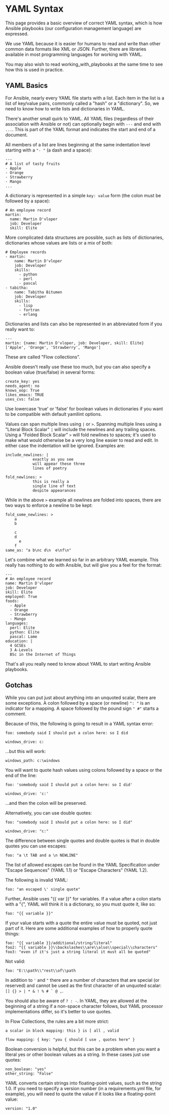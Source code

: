YAML Syntax
===========

This page provides a basic overview of correct YAML syntax, which is how Ansible playbooks (our configuration management language) are expressed.

We use YAML because it is easier for humans to read and write than other common data formats like XML or JSON. Further, there are libraries available in most programming languages for working with YAML.

You may also wish to read working\_with\_playbooks at the same time to see how this is used in practice.

YAML Basics
-----------

For Ansible, nearly every YAML file starts with a list. Each item in the list is a list of key/value pairs, commonly called a "hash" or a "dictionary". So, we need to know how to write lists and dictionaries in YAML.

There's another small quirk to YAML. All YAML files (regardless of their association with Ansible or not) can optionally begin with `---` and end with `...`. This is part of the YAML format and indicates the start and end of a document.

All members of a list are lines beginning at the same indentation level starting with a `"- "` (a dash and a space):

    ---
    # A list of tasty fruits
    - Apple
    - Orange
    - Strawberry
    - Mango
    ...

A dictionary is represented in a simple `key: value` form (the colon must be followed by a space):

    # An employee record
    martin:
      name: Martin D'vloper
      job: Developer
      skill: Elite

More complicated data structures are possible, such as lists of dictionaries, dictionaries whose values are lists or a mix of both:

    # Employee records
    - martin:
        name: Martin D'vloper
        job: Developer
        skills:
          - python
          - perl
          - pascal
    - tabitha:
        name: Tabitha Bitumen
        job: Developer
        skills:
          - lisp
          - fortran
          - erlang

Dictionaries and lists can also be represented in an abbreviated form if you really want to:

    ---
    martin: {name: Martin D'vloper, job: Developer, skill: Elite}
    ['Apple', 'Orange', 'Strawberry', 'Mango']

These are called "Flow collections".

Ansible doesn't really use these too much, but you can also specify a boolean value (true/false) in several forms:

    create_key: yes
    needs_agent: no
    knows_oop: True
    likes_emacs: TRUE
    uses_cvs: false

Use lowercase 'true' or 'false' for boolean values in dictionaries if you want to be compatible with default yamllint options.

Values can span multiple lines using `|` or `>`. Spanning multiple lines using a "Literal Block Scalar" `|` will include the newlines and any trailing spaces. Using a "Folded Block Scalar" `>` will fold newlines to spaces; it's used to make what would otherwise be a very long line easier to read and edit. In either case the indentation will be ignored. Examples are:

    include_newlines: |
                exactly as you see
                will appear these three
                lines of poetry

    fold_newlines: >
                this is really a
                single line of text
                despite appearances

While in the above `>` example all newlines are folded into spaces, there are two ways to enforce a newline to be kept:

    fold_some_newlines: >
        a
        b

        c
        d
          e
        f
    same_as: "a b\nc d\n  e\nf\n"

Let's combine what we learned so far in an arbitrary YAML example. This really has nothing to do with Ansible, but will give you a feel for the format:

    ---
    # An employee record
    name: Martin D'vloper
    job: Developer
    skill: Elite
    employed: True
    foods:
      - Apple
      - Orange
      - Strawberry
      - Mango
    languages:
      perl: Elite
      python: Elite
      pascal: Lame
    education: |
      4 GCSEs
      3 A-Levels
      BSc in the Internet of Things

That's all you really need to know about YAML to start writing Ansible playbooks.

Gotchas
-------

While you can put just about anything into an unquoted scalar, there are some exceptions. A colon followed by a space (or newline) `": "` is an indicator for a mapping. A space followed by the pound sign `" #"` starts a comment.

Because of this, the following is going to result in a YAML syntax error:

    foo: somebody said I should put a colon here: so I did

    windows_drive: c:

...but this will work:

    windows_path: c:\windows

You will want to quote hash values using colons followed by a space or the end of the line:

    foo: 'somebody said I should put a colon here: so I did'

    windows_drive: 'c:'

...and then the colon will be preserved.

Alternatively, you can use double quotes:

    foo: "somebody said I should put a colon here: so I did"

    windows_drive: "c:"

The difference between single quotes and double quotes is that in double quotes you can use escapes:

    foo: "a \t TAB and a \n NEWLINE"

The list of allowed escapes can be found in the YAML Specification under "Escape Sequences" (YAML 1.1) or "Escape Characters" (YAML 1.2).

The following is invalid YAML:

``` {.sourceCode .text}
foo: "an escaped \' single quote"
```

Further, Ansible uses "{{ var }}" for variables. If a value after a colon starts with a "{", YAML will think it is a dictionary, so you must quote it, like so:

    foo: "{{ variable }}"

If your value starts with a quote the entire value must be quoted, not just part of it. Here are some additional examples of how to properly quote things:

    foo: "{{ variable }}/additional/string/literal"
    foo2: "{{ variable }}\\backslashes\\are\\also\\special\\characters"
    foo3: "even if it's just a string literal it must all be quoted"

Not valid:

    foo: "E:\\path\\"rest\\of\\path

In addition to `'` and `"` there are a number of characters that are special (or reserved) and cannot be used as the first character of an unquoted scalar: `` [] {} > | * & ! % # ` @ , ``.

You should also be aware of `? : -`. In YAML, they are allowed at the beginning of a string if a non-space character follows, but YAML processor implementations differ, so it's better to use quotes.

In Flow Collections, the rules are a bit more strict:

    a scalar in block mapping: this } is [ all , valid

    flow mapping: { key: "you { should [ use , quotes here" }

Boolean conversion is helpful, but this can be a problem when you want a literal yes or other boolean values as a string. In these cases just use quotes:

    non_boolean: "yes"
    other_string: "False"

YAML converts certain strings into floating-point values, such as the string 1.0. If you need to specify a version number (in a requirements.yml file, for example), you will need to quote the value if it looks like a floating-point value:

    version: "1.0"
